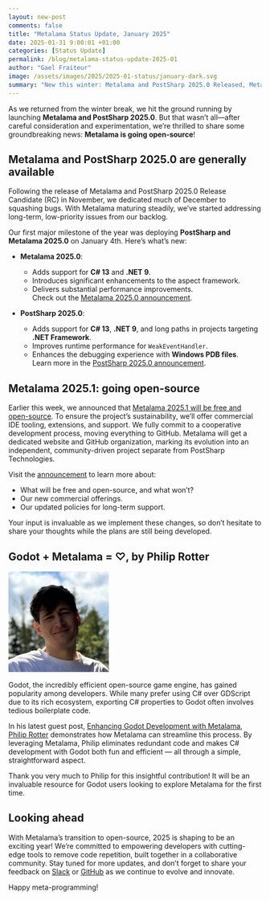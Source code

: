 ```yaml
---
layout: new-post
comments: false
title: "Metalama Status Update, January 2025"
date: 2025-01-31 9:00:01 +01:00
categories: [Status Update]
permalink: /blog/metalama-status-update-2025-01
author: "Gael Fraiteur"
image: /assets/images/2025/2025-01-status/january-dark.svg
summary: "New this winter: Metalama and PostSharp 2025.0 Released, Metalama Goes Open-Source!"
---
```


As we returned from the winter break, we hit the ground running by launching **Metalama and PostSharp 2025.0**. But that wasn’t all—after careful consideration and experimentation, we’re thrilled to share some groundbreaking news: **Metalama is going open-source**!  

## Metalama and PostSharp 2025.0 are generally available

Following the release of Metalama and PostSharp 2025.0 Release Candidate (RC) in November, we dedicated much of December to squashing bugs. With Metalama maturing steadily, we’ve started addressing long-term, low-priority issues from our backlog.  

Our first major milestone of the year was deploying **PostSharp and Metalama 2025.0** on January 4th. Here’s what’s new:  

- **Metalama 2025.0**:  
  - Adds support for **C# 13** and **.NET 9**.  
  - Introduces significant enhancements to the aspect framework.  
  - Delivers substantial performance improvements.  
  Check out the [Metalama 2025.0 announcement](/metalama-2025-0-ga).  

- **PostSharp 2025.0**:  
  - Adds support for **C# 13**, **.NET 9**, and long paths in projects targeting **.NET Framework**.  
  - Improves runtime performance for `WeakEventHandler`.  
  - Enhances the debugging experience with **Windows PDB files**.  
  Learn more in the [PostSharp 2025.0 announcement](/postsharp-2025-0-ga).  

## **Metalama 2025.1: going open-source**  

Earlier this week, we announced that [Metalama 2025.1 will be free and open-source](/metalama-open-source-plans). To ensure the project’s sustainability, we’ll offer commercial IDE tooling, extensions, and support. We fully commit to a cooperative development process, moving everything to GitHub. Metalama will get a dedicated website and GitHub organization, marking its evolution into an independent, community-driven project separate from PostSharp Technologies.  

Visit the [announcement](/metalama-open-source-plans) to learn more about:  
- What will be free and open-source, and what won’t?  
- Our new commercial offerings.  
- Our updated policies for long-term support.  

Your input is invaluable as we implement these changes, so don’t hesitate to share your thoughts while the plans are still being developed.  

## **Godot + Metalama = ♡, by Philip Rotter**  

<img src="/assets/images/2025/2025-01-godot/filip.jpg" alt="Philip Rotter" class="portrait" />

Godot, the incredibly efficient open-source game engine, has gained popularity among developers. While many prefer using C# over GDScript due to its rich ecosystem, exporting C# properties to Godot often involves tedious boilerplate code.  

In his latest guest post, [Enhancing Godot Development with Metalama](/metalama-with-godot), [Philip Rotter](https://www.linkedin.com/in/philip-rotter-588a53259/) demonstrates how Metalama can streamline this process. By leveraging Metalama, Philip eliminates redundant code and makes C# development with Godot both fun and efficient — all through a simple, straightforward aspect.  

Thank you very much to Philip for this insightful contribution! It will be an invaluable resource for Godot users looking to explore Metalama for the first time.  

## **Looking ahead**  

With Metalama’s transition to open-source, 2025 is shaping to be an exciting year! We’re committed to empowering developers with cutting-edge tools to remove code repetition, built together in a collaborative community. Stay tuned for more updates, and don’t forget to share your feedback on [Slack](https://www.postsharp.net/) or [GitHub](https://github.com/orgs/postsharp/discussions/388) as we continue to evolve and innovate. 

Happy meta-programming!

  
